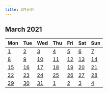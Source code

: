 ```yaml
---
title: 3月计划
---
```


##
<div class="logseq-tools-calendar"><h2>March 2021</h2>
<table><thead><tr><th>Mon</th><th>Tue</th><th>Wed</th><th>Thu</th><th>Fri</th><th>Sat</th><th>Sun</th></tr></thead><tbody><tr><td><a data-ref="Mar 1st, 2021" href="#/page/Mar 1st, 2021" class="page-ref">1</a></td><td><a data-ref="Mar 2nd, 2021" href="#/page/Mar 2nd, 2021" class="page-ref">2</a></td><td><a data-ref="Mar 3rd, 2021" href="#/page/Mar 3rd, 2021" class="page-ref">3</a></td><td><a data-ref="Mar 4th, 2021" href="#/page/Mar 4th, 2021" class="page-ref">4</a></td><td><a data-ref="Mar 5th, 2021" href="#/page/Mar 5th, 2021" class="page-ref">5</a></td><td><a data-ref="Mar 6th, 2021" href="#/page/Mar 6th, 2021" class="page-ref">6</a></td><td><a data-ref="Mar 7th, 2021" href="#/page/Mar 7th, 2021" class="page-ref">7</a></td></tr><tr><td><a data-ref="Mar 8th, 2021" href="#/page/Mar 8th, 2021" class="page-ref">8</a></td><td><a data-ref="Mar 9th, 2021" href="#/page/Mar 9th, 2021" class="page-ref">9</a></td><td><a data-ref="Mar 10th, 2021" href="#/page/Mar 10th, 2021" class="page-ref">10</a></td><td><a data-ref="Mar 11th, 2021" href="#/page/Mar 11th, 2021" class="page-ref">11</a></td><td><a data-ref="Mar 12th, 2021" href="#/page/Mar 12th, 2021" class="page-ref">12</a></td><td><a data-ref="Mar 13th, 2021" href="#/page/Mar 13th, 2021" class="page-ref">13</a></td><td><a data-ref="Mar 14th, 2021" href="#/page/Mar 14th, 2021" class="page-ref">14</a></td></tr><tr><td><a data-ref="Mar 15th, 2021" href="#/page/Mar 15th, 2021" class="page-ref">15</a></td><td><a data-ref="Mar 16th, 2021" href="#/page/Mar 16th, 2021" class="page-ref">16</a></td><td><a data-ref="Mar 17th, 2021" href="#/page/Mar 17th, 2021" class="page-ref">17</a></td><td><a data-ref="Mar 18th, 2021" href="#/page/Mar 18th, 2021" class="page-ref">18</a></td><td><a data-ref="Mar 19th, 2021" href="#/page/Mar 19th, 2021" class="page-ref">19</a></td><td><a data-ref="Mar 20th, 2021" href="#/page/Mar 20th, 2021" class="page-ref">20</a></td><td><a data-ref="Mar 21st, 2021" href="#/page/Mar 21st, 2021" class="page-ref">21</a></td></tr><tr><td><a data-ref="Mar 22nd, 2021" href="#/page/Mar 22nd, 2021" class="page-ref">22</a></td><td><a data-ref="Mar 23rd, 2021" href="#/page/Mar 23rd, 2021" class="page-ref">23</a></td><td><a data-ref="Mar 24th, 2021" href="#/page/Mar 24th, 2021" class="page-ref">24</a></td><td><a data-ref="Mar 25th, 2021" href="#/page/Mar 25th, 2021" class="page-ref">25</a></td><td><a data-ref="Mar 26th, 2021" href="#/page/Mar 26th, 2021" class="page-ref">26</a></td><td><a data-ref="Mar 27th, 2021" href="#/page/Mar 27th, 2021" class="page-ref">27</a></td><td><a data-ref="Mar 28th, 2021" href="#/page/Mar 28th, 2021" class="page-ref">28</a></td></tr><tr><td><a data-ref="Mar 29th, 2021" href="#/page/Mar 29th, 2021" class="page-ref">29</a></td><td><a data-ref="Mar 30th, 2021" href="#/page/Mar 30th, 2021" class="page-ref">30</a></td><td><a data-ref="Mar 31st, 2021" href="#/page/Mar 31st, 2021" class="page-ref">31</a></td><td class="outofmonth"><a data-ref="Apr 1st, 2021" href="#/page/Apr 1st, 2021" class="page-ref">1</a></td><td class="outofmonth"><a data-ref="Apr 2nd, 2021" href="#/page/Apr 2nd, 2021" class="page-ref">2</a></td><td class="outofmonth"><a data-ref="Apr 3rd, 2021" href="#/page/Apr 3rd, 2021" class="page-ref">3</a></td><td class="outofmonth"><a data-ref="Apr 4th, 2021" href="#/page/Apr 4th, 2021" class="page-ref">4</a></td></tr></tbody></table></div>

